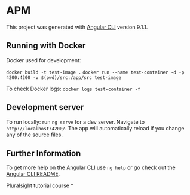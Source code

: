 # APM

This project was generated with [Angular CLI](https://github.com/angular/angular-cli) version 9.1.1.

## Running with Docker
Docker used for development:

`docker build -t test-image .`
`docker run --name test-container -d -p 4200:4200 -v $(pwd)/src:/app/src test-image`

To check Docker logs:
`docker logs test-container -f`

## Development server

To run locally: run `ng serve` for a dev server. Navigate to `http://localhost:4200/`. The app will automatically reload if you change any of the source files.


## Further Information

To get more help on the Angular CLI use `ng help` or go check out the [Angular CLI README](https://github.com/angular/angular-cli/blob/master/README.md).

Pluralsight tutorial course *
